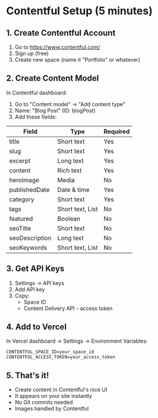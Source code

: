 # Contentful Setup (5 minutes)

## 1. Create Contentful Account
1. Go to https://www.contentful.com/
2. Sign up (free)
3. Create new space (name it "Portfolio" or whatever)

## 2. Create Content Model
In Contentful dashboard:

1. Go to "Content model" → "Add content type"
2. Name: "Blog Post" (ID: blogPost)
3. Add these fields:

| Field | Type | Required |
|-------|------|----------|
| title | Short text | Yes |
| slug | Short text | Yes |
| excerpt | Long text | Yes |
| content | Rich text | Yes |
| heroImage | Media | No |
| publishedDate | Date & time | Yes |
| category | Short text | Yes |
| tags | Short text, List | No |
| featured | Boolean | No |
| seoTitle | Short text | No |
| seoDescription | Long text | No |
| seoKeywords | Short text, List | No |

## 3. Get API Keys
1. Settings → API keys
2. Add API key
3. Copy:
   - Space ID
   - Content Delivery API - access token

## 4. Add to Vercel
In Vercel dashboard → Settings → Environment Variables:

```
CONTENTFUL_SPACE_ID=your_space_id
CONTENTFUL_ACCESS_TOKEN=your_access_token
```

## 5. That's it!
- Create content in Contentful's nice UI
- It appears on your site instantly
- No Git commits needed
- Images handled by Contentful